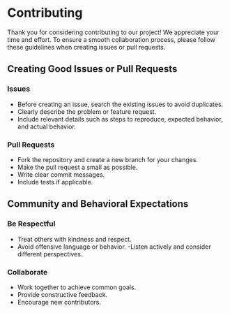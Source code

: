 # Contributing

Thank you for considering contributing to our project! We appreciate your time and effort. To ensure a smooth collaboration process, please follow these guidelines when creating issues or pull requests.

## Creating Good Issues or Pull Requests
   
### Issues
 - Before creating an issue, search the existing issues to avoid duplicates.
 - Clearly describe the problem or feature request.
 - Include relevant details such as steps to reproduce, expected behavior, and actual behavior.

### Pull Requests
 - Fork the repository and create a new branch for your changes.
 - Make the pull request a small as possible.
 - Write clear commit messages.
 - Include tests if applicable.

## Community and Behavioral Expectations

### Be Respectful
 - Treat others with kindness and respect.
 - Avoid offensive language or behavior.
 -Listen actively and consider different perspectives.

### Collaborate
- Work together to achieve common goals.
- Provide constructive feedback.
- Encourage new contributors.
